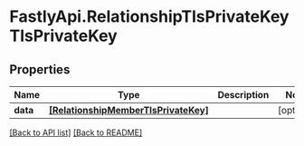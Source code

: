 # FastlyApi.RelationshipTlsPrivateKeyTlsPrivateKey

## Properties

Name | Type | Description | Notes
------------ | ------------- | ------------- | -------------
**data** | [**[RelationshipMemberTlsPrivateKey]**](RelationshipMemberTlsPrivateKey.md) |  | [optional] 



[[Back to API list]](../../README.md#endpoints) [[Back to README]](../../README.md)
